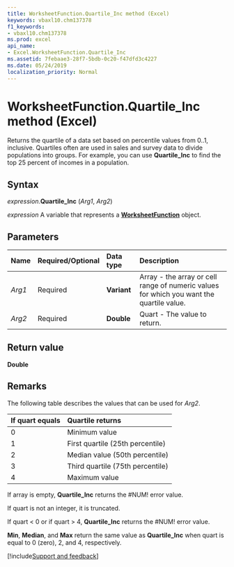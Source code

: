 ```yaml
---
title: WorksheetFunction.Quartile_Inc method (Excel)
keywords: vbaxl10.chm137378
f1_keywords:
- vbaxl10.chm137378
ms.prod: excel
api_name:
- Excel.WorksheetFunction.Quartile_Inc
ms.assetid: 7febaae3-28f7-5bdb-0c20-f47dfd3c4227
ms.date: 05/24/2019
localization_priority: Normal
---
```



# WorksheetFunction.Quartile_Inc method (Excel)

Returns the quartile of a data set based on percentile values from 0..1, inclusive. Quartiles often are used in sales and survey data to divide populations into groups. For example, you can use **Quartile_Inc** to find the top 25 percent of incomes in a population.


## Syntax

_expression_.**Quartile_Inc** (_Arg1_, _Arg2_)

_expression_ A variable that represents a **[WorksheetFunction](Excel.WorksheetFunction.md)** object.


## Parameters

|Name|Required/Optional|Data type|Description|
|:-----|:-----|:-----|:-----|
| _Arg1_|Required| **Variant**|Array - the array or cell range of numeric values for which you want the quartile value.|
| _Arg2_|Required| **Double**|Quart - The value to return.|

## Return value

**Double**


## Remarks

The following table describes the values that can be used for _Arg2_.

|If quart equals|Quartile returns|
|:-----|:-----|
|0|Minimum value|
|1|First quartile (25th percentile)|
|2|Median value (50th percentile)|
|3|Third quartile (75th percentile)|
|4|Maximum value|

If array is empty, **Quartile_Inc** returns the #NUM! error value.
    
If quart is not an integer, it is truncated.
    
If quart < 0 or if quart > 4, **Quartile_Inc** returns the #NUM! error value.
    
**Min**, **Median**, and **Max** return the same value as **Quartile_Inc** when quart is equal to 0 (zero), 2, and 4, respectively.
    



[!include[Support and feedback](~/includes/feedback-boilerplate.md)]